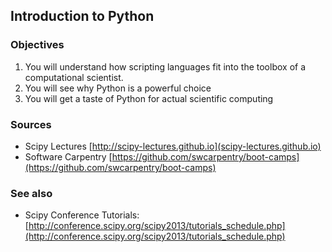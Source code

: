 Introduction to Python
------------

### Objectives

1. You will understand how scripting languages fit into the toolbox of
a computational scientist.
2. You will see why Python is a powerful choice
3. You will get a taste of Python for actual scientific computing



### Sources

- Scipy Lectures [http://scipy-lectures.github.io](scipy-lectures.github.io)
- Software Carpentry [https://github.com/swcarpentry/boot-camps](https://github.com/swcarpentry/boot-camps)
  
### See also

- Scipy Conference Tutorials:  [http://conference.scipy.org/scipy2013/tutorials_schedule.php](http://conference.scipy.org/scipy2013/tutorials_schedule.php)
  
